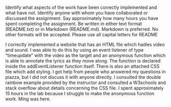 Identify what aspects of the work have been correctly implemented and what have not.
Identify anyone with whom you have collaborated or discussed the assignment.
Say approximately how many hours you have spent completing the assignment.
Be written in either text format (README.txt) or in Markdown (README.md). Markdown is preferred. No other formats will be accepted. Please use all capital letters for README

I correctly implemented a website that has an HTML file which hadles video and sound. I was able to do this by using an event listener of type "timeupdate" with the video as the target and an anonymous function which is able to annotate the lyrics as they move along. The function is declared inside the addEventListener function itself. There is also an attached CSS file which add styling. I got help from people who answered my questions in piazza, but I did not discuss it with anyone directly. I consulted the double rainbow example provided by the instructor and consulted a W3schools and stack overflow about details concerning the CSS file. I spent approximately 15 hours in the lab because I struggle to make the anonymous function work. Ming was here.